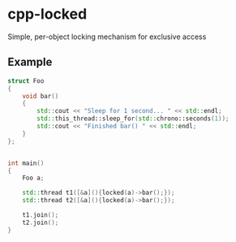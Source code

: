 # cpp-locked
Simple, per-object locking mechanism for exclusive access

## Example
```cpp
struct Foo
{
    void bar()
    {
        std::cout << "Sleep for 1 second... " << std::endl;
        std::this_thread::sleep_for(std::chrono::seconds(1));
        std::cout << "Finished bar() " << std::endl;
    }
};


int main()
{
    Foo a;

    std::thread t1([&a](){locked(a)->bar();});
    std::thread t2([&a](){locked(a)->bar();});

    t1.join();
    t2.join();
}
```
